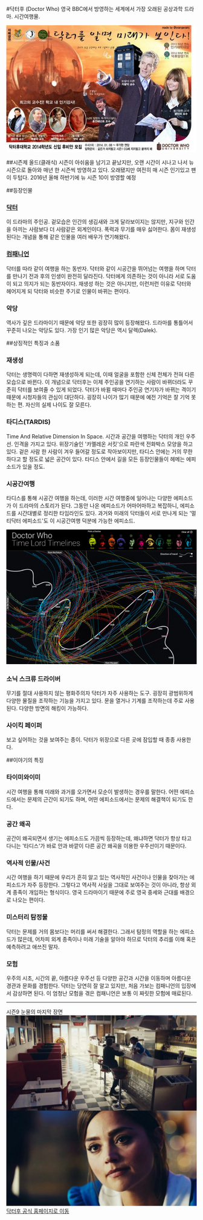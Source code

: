 #닥터후 (Doctor Who)
영국 BBC에서 방영하는 세계에서 가장 오래된 공상과학 드라마. 시간여행물.

![](https://raw.githubusercontent.com/GeekInTheClass/DoctorWho/master/Intro.jpg)

##시즌제
올드(클래식) 시즌이 아쉬움을 남기고 끝났지만, 오랜 시간이 시나고 나서 뉴 시즌으로 돌아와 매년 한 시즌씩 방영하고 있다. 오래됐지만 여전히 매 시즌 인기있고 팬이 두텁다. 2016년 올해 하반기에 뉴 시즌 10이 방영할 예정

##등장인물
### <a href = "./Doctors.md/"> 닥터 </a>
이 드라마의 주인공. 겉모습은 인간의 생김새와 크게 달라보이지는 않지만, 지구와 인간을 아끼는 사람보다 더 사람같은 외계인이다. 폭력과 무기를 매우 싫어한다. 몸이 재생성된다는 개념을 통해 같은 인물을 여러 배우가 연기해왔다.
### <a href = "./Companions.md/"> 컴패니언 </a>
닥터를 따라 같이 여행을 하는 동반자. 닥터와 같이 시공간을 뛰어넘는 여행을 하며 닥터를 만나기 전과 후의 인생이 완전히 달라진다. 닥터에게 의존하는 것이 아니라 서로 도움이 되고 의지가 되는 동반자이다. 재생성 하는 것은 아니지만, 이런저런 이유로 닥터와 헤어지게 되 닥터와 비슷한 주기로 인물이 바뀌는 편이다.
### 악당
역사가 깊은 드라마이기 때문에 악당 또한 굉장히 많이 등장해왔다. 드라마를 통틀어서 꾸준히 나오는 악당도 있다. 가장 인기 많은 악당은 역시 달렉(Dalek).

##상징적인 특징과 소품
### 재생성
닥터는 생명력이 다하면 재생성하게 되는데, 이때 얼굴을 포함한 신체 전체가 전혀 다른 모습으로 바뀐다. 이 개념으로 닥터후는 이제 주인공을 연기하는 사람이 바뀌더라도 꾸준히 닥터를 보여줄 수 있게 되었다. 닥터가 바뀔 때마다 주인공 연기자가 바뀌는 격이기 때문에 시청자들의 관심이 대단하다. 굉장히 나이가 많기 때문에 예전 기억은 잘 기억 못하는 편. 자신의 실제 나이도 잘 모른다.
### 타디스(TARDIS)
Time And Relative Dimension In Space. 시간과 공간을 여행하는 닥터의 개인 우주선. 인격을 가지고 있다. 위장기술인 '카멜레온 서킷'으로 파란색 전화박스 모양을 하고 있다. 겉은 사람 한 사람이 겨우 들어갈 정도로 작아보이지만, 타디스 안에는 거의 무한하다고 할 정도로 넓은 공간이 있다. 타디스 안에서 길을 모든 등장인물들이 헤메는 에피소드가 있을 정도.
### 시공간여행
타디스를 통해 시공간 여행을 하는데, 이러한 시간 여행중에 일어나는 다양한 에피소드가 이 드라마의 스토리가 된다. 그동안 나온 에피소드가 어마어마하고 복잡하니, 에피소드를 시간대별로 정리한 타임라인도 있다. 과거와 미래의 닥터들이 서로 만나게 되는 '멀티닥터 에피소드'도 이 시공간여행 덕분에 가능한 에피소드. 

![](https://raw.githubusercontent.com/GeekInTheClass/DoctorWho/master/Timeline.png)

### 소닉 스크류 드라이버
무기를 절대 사용하지 않는 평화주의자 닥터가 자주 사용하는 도구. 굉장히 광범위하게 다양한 물질을 조작하는 기능을 가지고 있다. 문을 열거나 기계를 조작하는데 주로 사용된다. 다양한 방면의 해킹이 가능하다. 
### 사이킥 페이퍼
보고 싶어하는 것을 보여주는 종이. 닥터가 위장으로 다른 곳에 잠입할 때 종종 사용한다. 

##이야기의 특징
### 타이미와이미
시간 여행을 통해 미래와 과거를 오가면서 모순이 발생하는 경우를 말한다. 어떤 에피소드에서는 문제의 근간이 되기도 하며, 어떤 에피소드에서는 문제의 해결책이 되기도 한다.
### 공간 왜곡
공간이 왜곡되면서 생기는 에피소드도 가끔씩 등장하는데, 왜냐하면 닥터가 항상 타고 다니는 '타디스'가 바로 안과 바깥이 다른 공간 왜곡을 이용한 우주선이기 때문이다.
### 역사적 인물/사건
시간 여행을 하기 때문에 우리가 흔히 알고 있는 역사적인 사건이나 인물을 찾아가는 에피소드가 자주 등장한다. 그렇다고 역사적 사실을 그대로 보여주는 것이 아니라, 항상 외계 종족이 개입하는 형식이다. 영국 드라마이기 때문에 주로 영국 중세와 근대를 배경으로 나오는 편이다. 
### 미스터리 탐정물
닥터는 문제를 거의 몸보다는 머리를 써서 해결한다. 그래서 탐정의 역할을 하는 에피소드가 많은데, 어차피 외계 종족이나 미래 기술을 알아야 하므로 닥터의 추리를 이해 혹은 예측하려고 애쓰진 말자.
### 모험
우주의 시초, 시간의 끝, 아름다운 우주선 등 다양한 공간과 시간을 이동하며 아름다운 경관과 문화를 경험한다. 닥터는 당연히 잘 알고 있지만, 처음 가보는 컴패니언의 입장에서 감상하면 된다. 이 엄청난 모험을 겪은 컴패니언은 보통 이 짜릿한 모험에 매료된다.

***
시즌9 눈물의 마지막 장면
![](https://raw.githubusercontent.com/GeekInTheClass/DoctorWho/master/Present.jpg)
[닥터후 공식 홈페이지로 이동](http://www.doctorwho.tv/)

